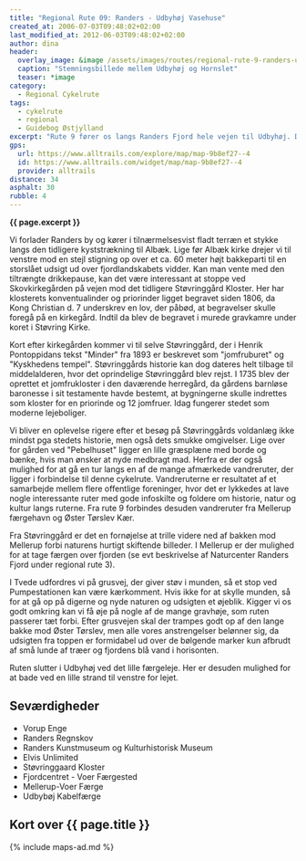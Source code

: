 ```yaml
---
title: "Regional Rute 09: Randers - Udbyhøj Vasehuse"
created_at: 2006-07-03T09:48:02+02:00
last_modified_at: 2012-06-03T09:48:02+02:00
author: dina
header:
  overlay_image: &image /assets/images/routes/regional-rute-9-randers-udbyhoej.jpg
  caption: "Stemningsbillede mellem Udbyhøj og Hornslet"
  teaser: *image
category:
  - Regional Cykelrute
tags:
  - cykelrute
  - regional
  - Guidebog Østjylland
excerpt: "Rute 9 fører os langs Randers Fjord hele vejen til Udbyhøj. Det er svært ikke at køre sidelæns på denne rute, som undervejs byder på smukke panoramalandskaber og flere historiske oplevelser. Nærmere fjorden kommer man ikke på cykel."
gps:
  url: https://www.alltrails.com/explore/map/map-9b8ef27--4
  id: https://www.alltrails.com/widget/map/map-9b8ef27--4
  provider: alltrails
distance: 34
asphalt: 30
rubble: 4
---
```


**{{ page.excerpt }}**

Vi forlader Randers by og kører i tilnærmelsesvist fladt terræn et stykke langs den tidligere kyststrækning til Albæk. Lige før Albæk kirke drejer vi til venstre mod en stejl stigning op over et ca. 60 meter højt bakkeparti til en storslået udsigt ud over fjordlandskabets vidder. Kan man vente med den tiltrængte drikkepause, kan det være interessant at stoppe ved Skovkirkegården på vejen mod det tidligere Støvringgård Kloster. Her har  klosterets konventualinder og priorinder ligget begravet siden 1806, da Kong Christian d. 7 underskrev en lov, der påbød, at begravelser skulle foregå på en kirkegård. Indtil da blev de begravet i murede gravkamre under koret i Støvring Kirke.

Kort efter kirkegården kommer vi til selve Støvringgård, der i Henrik Pontoppidans tekst "Minder" fra 1893 er beskrevet som "jomfruburet" og "Kyskhedens tempel". Støvringgårds historie kan dog dateres helt tilbage til middelalderen, hvor det oprindelige Støvringgård blev rejst. I 1735 blev der oprettet et jomfrukloster i den daværende herregård, da gårdens barnløse baronesse i sit testamente havde bestemt, at bygningerne skulle indrettes som kloster for en priorinde og 12 jomfruer. Idag fungerer stedet som moderne lejeboliger.

Vi bliver en oplevelse rigere efter et besøg på Støvringgårds voldanlæg ikke mindst pga stedets historie, men også dets smukke omgivelser. Lige over for gården ved "Pebelhuset" ligger en lille græsplæne med borde og bænke, hvis man ønsker at nyde medbragt mad. Herfra er der også mulighed for at gå en tur langs en af de mange afmærkede vandreruter, der ligger i forbindelse til denne cykelrute. Vandreruterne er resultatet af et samarbejde mellem flere offentlige foreninger, hvor det er lykkedes at lave nogle interessante ruter med gode infoskilte og foldere om historie, natur og kultur langs ruterne. Fra rute 9 forbindes desuden vandreruter fra Mellerup færgehavn og Øster Tørslev Kær.

Fra Støvringgård er det en fornøjelse at trille videre ned af bakken mod Mellerup forbi naturens hurtigt skiftende billeder. I Mellerup er der mulighed for at tage færgen over fjorden (se evt beskrivelse af Naturcenter Randers Fjord under regional rute 3).

I Tvede udfordres vi på grusvej, der giver støv i munden, så et stop ved Pumpestationen kan være kærkomment. Hvis ikke for at skylle munden, så for at gå op på digerne og nyde naturen og udsigten et øjeblik. Kigger vi os godt omkring kan vi få øje på nogle af de mange gravhøje, som ruten passerer tæt forbi. Efter grusvejen skal der trampes godt op af den lange bakke mod Øster Tørslev, men alle vores anstrengelser belønner sig, da udsigten fra toppen er formidabel ud over de bølgende marker kun afbrudt af små lunde af træer og fjordens blå vand i horisonten.

Ruten slutter i Udbyhøj ved det lille færgeleje. Her er desuden mulighed for at bade ved en lille strand til venstre for lejet.

## Seværdigheder

- Vorup Enge
- Randers Regnskov
- Randers Kunstmuseum og Kulturhistorisk Museum
- Elvis Unlimited
- Støvringgaard Kloster
- Fjordcentret - Voer Færgested
- Mellerup-Voer Færge
- Udbybøj Kabelfærge

## Kort over {{ page.title }}

{% include maps-ad.md %}
